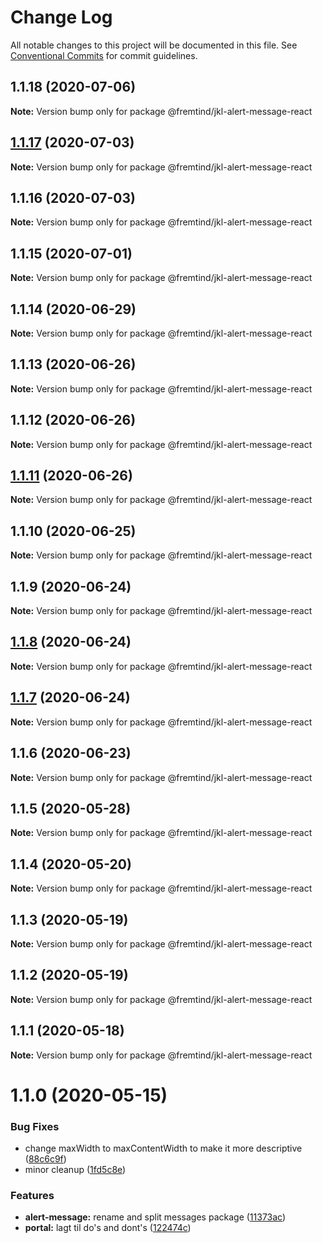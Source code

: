 # Change Log

All notable changes to this project will be documented in this file.
See [Conventional Commits](https://conventionalcommits.org) for commit guidelines.

## 1.1.18 (2020-07-06)

**Note:** Version bump only for package @fremtind/jkl-alert-message-react





## [1.1.17](https://github.com/fremtind/jokul/compare/@fremtind/jkl-alert-message-react@1.1.16...@fremtind/jkl-alert-message-react@1.1.17) (2020-07-03)

**Note:** Version bump only for package @fremtind/jkl-alert-message-react





## 1.1.16 (2020-07-03)

**Note:** Version bump only for package @fremtind/jkl-alert-message-react





## 1.1.15 (2020-07-01)

**Note:** Version bump only for package @fremtind/jkl-alert-message-react





## 1.1.14 (2020-06-29)

**Note:** Version bump only for package @fremtind/jkl-alert-message-react





## 1.1.13 (2020-06-26)

**Note:** Version bump only for package @fremtind/jkl-alert-message-react





## 1.1.12 (2020-06-26)

**Note:** Version bump only for package @fremtind/jkl-alert-message-react





## [1.1.11](https://github.com/fremtind/jokul/compare/@fremtind/jkl-alert-message-react@1.1.10...@fremtind/jkl-alert-message-react@1.1.11) (2020-06-26)

**Note:** Version bump only for package @fremtind/jkl-alert-message-react





## 1.1.10 (2020-06-25)

**Note:** Version bump only for package @fremtind/jkl-alert-message-react





## 1.1.9 (2020-06-24)

**Note:** Version bump only for package @fremtind/jkl-alert-message-react





## [1.1.8](https://github.com/fremtind/jokul/compare/@fremtind/jkl-alert-message-react@1.1.7...@fremtind/jkl-alert-message-react@1.1.8) (2020-06-24)

**Note:** Version bump only for package @fremtind/jkl-alert-message-react





## [1.1.7](https://github.com/fremtind/jokul/compare/@fremtind/jkl-alert-message-react@1.1.6...@fremtind/jkl-alert-message-react@1.1.7) (2020-06-24)

**Note:** Version bump only for package @fremtind/jkl-alert-message-react





## 1.1.6 (2020-06-23)

**Note:** Version bump only for package @fremtind/jkl-alert-message-react





## 1.1.5 (2020-05-28)

**Note:** Version bump only for package @fremtind/jkl-alert-message-react





## 1.1.4 (2020-05-20)

**Note:** Version bump only for package @fremtind/jkl-alert-message-react





## 1.1.3 (2020-05-19)

**Note:** Version bump only for package @fremtind/jkl-alert-message-react





## 1.1.2 (2020-05-19)

**Note:** Version bump only for package @fremtind/jkl-alert-message-react





## 1.1.1 (2020-05-18)

**Note:** Version bump only for package @fremtind/jkl-alert-message-react





# 1.1.0 (2020-05-15)


### Bug Fixes

* change maxWidth to maxContentWidth to make it more descriptive ([88c6c9f](https://github.com/fremtind/jokul/commit/88c6c9f2a8ce04b97ae5d636d41b5be0e7157854))
* minor cleanup ([1fd5c8e](https://github.com/fremtind/jokul/commit/1fd5c8ec9b8f7d29513506ce8c507994da8daaae))


### Features

* **alert-message:** rename and split messages package ([11373ac](https://github.com/fremtind/jokul/commit/11373ac88cbfc5ed2604846c742e8a05f8c0561d))
* **portal:** lagt til do's and dont's ([122474c](https://github.com/fremtind/jokul/commit/122474c618ffaafde8e1117df2e985df09166cda))
